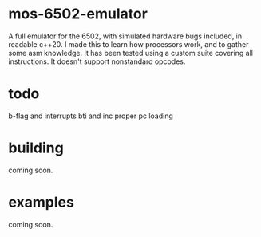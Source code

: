 # mos-6502-emulator
A full emulator for the 6502, with simulated hardware bugs included, in readable c++20. I made this to learn how processors work, and to gather some asm knowledge. It has been tested using a custom suite covering all instructions. It doesn't support nonstandard opcodes.

# todo 
b-flag and interrupts
bti and inc 
proper pc loading

# building
coming soon. 

# examples
coming soon. 
